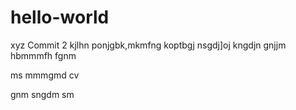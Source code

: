 # hello-world
xyz
Commit 2
kjlhn
ponjgbk,mkmfng
koptbgj
nsgdj]oj
kngdjn
gnjjm
hbmmmfh
fgnm

ms mmmgmd cv

gnm
sngdm sm
